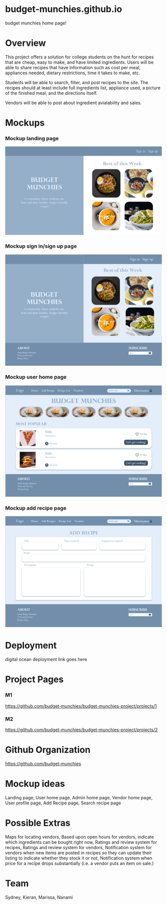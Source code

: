 # budget-munchies.github.io
budget munchies home page!

# Overview
This project offers a solution for college students on the hunt for recipes that are cheap, easy to make, and have limited ingredients. 
Users will be able to share recipes that have information such as cost per meal, appliances needed, dietary restrictions, time it takes to make, etc. 

Students will be able to search, filter, and post recipes to the site. The recipes should at least include full ingredients list, appliance used, a picture of the finished meal, and the directions itself. 

Vendors will be able to post about ingredient avialability and sales. 

# Mockups
### Mockup landing page

<img src="/land.png">

### Mockup sign in/sign up page
<img src="/signin-signup.PNG">

### Mockup user home page
<img src="/user-home.PNG">

### Mockup add recipe page
<img src="/add-recipe.PNG">

# Deployment 

digital ocean deployment link goes here
  
# Project Pages

### M1
https://github.com/budget-munchies/budget-munchies-project/projects/1

### M2
https://github.com/budget-munchies/budget-munchies-project/projects/2

# Github Organization

https://github.com/budget-munchies

# Mockup ideas
Landing page,
User home page,
Admin home page,
Vendor home page,
User profile page,
Add Recipe page,
Search recipe page

# Possible Extras
Maps for locating vendors,
Based upon open hours for vendors, indicate which ingredients can be bought right now,
Ratings and review system for recipes,
Ratings and review system for vendors,
Notification system for vendors when new items are posted in recipes so they can update their listing to indicate whether they stock it or not,
Notification system when price for a recipe drops substantially (i.e. a vendor puts an item on sale.)

# Team
Sydney, Kieran, Marissa, Nanami
